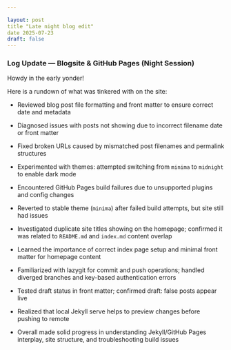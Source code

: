 ```yaml
---
 
layout: post 
title "Late night blog edit" 
date 2025-07-23
draft: false 
---
```


### Log Update — Blogsite & GitHub Pages (Night Session)

Howdy in the early yonder!

Here is a rundown of what was tinkered with on the site:


- Reviewed blog post file formatting and front matter to ensure correct date and metadata
    
- Diagnosed issues with posts not showing due to incorrect filename date or front matter
    
- Fixed broken URLs caused by mismatched post filenames and permalink structures
    
- Experimented with themes: attempted switching from `minima` to `midnight` to enable dark mode
    
- Encountered GitHub Pages build failures due to unsupported plugins and config changes
    
- Reverted to stable theme (`minima`) after failed build attempts, but site still had issues
    
- Investigated duplicate site titles showing on the homepage; confirmed it was related to `README.md` and `index.md` content overlap
    
- Learned the importance of correct index page setup and minimal front matter for homepage content
    
- Familiarized with lazygit for commit and push operations; handled diverged branches and key-based authentication errors
    
- Tested draft status in front matter; confirmed draft: false posts appear live
    
- Realized that local Jekyll serve helps to preview changes before pushing to remote
    
- Overall made solid progress in understanding Jekyll/GitHub Pages interplay, site structure, and troubleshooting build issues
    


